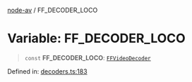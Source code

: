 [node-av](../globals.md) / FF\_DECODER\_LOCO

# Variable: FF\_DECODER\_LOCO

> `const` **FF\_DECODER\_LOCO**: [`FFVideoDecoder`](../type-aliases/FFVideoDecoder.md)

Defined in: [decoders.ts:183](https://github.com/seydx/av/blob/f8631fc881b394300b1479f511d55cf1c370a87f/src/constants/decoders.ts#L183)
